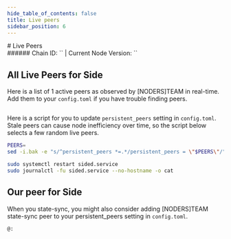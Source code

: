 ```yaml
---
hide_table_of_contents: false
title: Live peers
sidebar_position: 6
---
```


<div class="h1-with-icon icon-side">
# Live Peers
</div>
###### Chain ID: `` | Current Node Version: ``

## All Live Peers for Side
Here is a list of 1 active peers as observed by [NODERS]TEAM in real-time. Add them to your `config.toml` if you have trouble finding peers.

```bash

```

Here is a script for you to update `persistent_peers` setting in `config.toml`. Stale peers can cause node inefficiency over time, so the script below selects a few random live peers.

```bash
PEERS=
sed -i.bak -e "s/^persistent_peers *=.*/persistent_peers = \"$PEERS\"/" ~/.side/config/config.toml

sudo systemctl restart sided.service
sudo journalctl -fu sided.service --no-hostname -o cat
```

## Our peer for Side
When you state-sync, you might also consider adding [NODERS]TEAM state-sync peer to your persistent_peers setting in `config.toml`.

```bash
@:
```